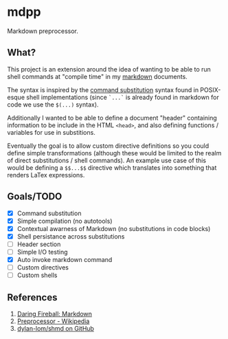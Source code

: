 # mdpp

Markdown preprocessor.

## What?

This project is an extension around the idea of wanting to be able to run shell
commands at "compile time" in my
[markdown](https://daringfireball.net/projects/markdown/) documents.

The syntax is inspired by the
[command substitution](https://www.gnu.org/software/bash/manual/html_node/Command-Substitution.html)
syntax found in POSIX-esque shell implementations (since <code>\`...\`</code>
is already found in markdown for code we use the `$(...)` syntax).

Additionally I wanted to be able to define a document "header" containing
information to be include in the HTML `<head>`, and also defining functions /
variables for use in substitions.

Eventually the goal is to allow custom directive definitions so you could
define simple transformations (although these would be limited to the realm of
direct substitutions / shell commands). An example use case of this would be
defining a `$$...$$` directive which translates into something that renders
LaTex expressions.

## Goals/TODO

- [x] Command substitution
- [x] Simple compilation (no autotools)
- [x] Contextual awarness of Markdown (no substitutions in code blocks)
- [x] Shell persistance across substitutions
- [ ] Header section
- [ ] Simple I/O testing
- [x] Auto invoke markdown command
- [ ] Custom directives
- [ ] Custom shells

## References

1. [Daring Fireball: Markdown](https://daringfireball.net/projects/markdown/)
1. [Preprocessor - Wikipedia](https://en.wikipedia.org/wiki/Preprocessor)
1. [dylan-lom/shmd on GitHub](https://github.com/dylan-lom/shmd)

